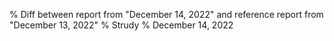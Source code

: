 % Diff between report from "December 14, 2022" and reference report from "December 13, 2022"
% Strudy
% December 14, 2022


